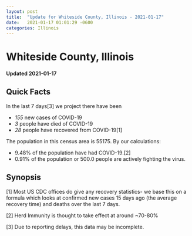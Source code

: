 ```yaml
---
layout: post
title:  "Update for Whiteside County, Illinois - 2021-01-17"
date:   2021-01-17 01:01:29 -0600
categories: Illinois
---
```


# Whiteside County, Illinois
#### Updated 2021-01-17

## Quick Facts

In the last 7 days[3] we project there have been
- *155* new cases of COVID-19
- *3* people have died of COVID-19
- *28* people have recovered from COVID-19[1]

The population in this census area is 55175. By our calculations:
- 9.48% of the population have had COVID-19.[2]
- 0.91% of the population or 500.0 people are actively fighting the virus.

## Synopsis




[1] Most US CDC offices do give any recovery statistics- we base this on a formula which looks at confirmed new cases
15 days ago (the average recovery time) and deaths over the last 7 days.

[2] Herd Immunity is thought to take effect at around ~70-80%

[3] Due to reporting delays, this data may be incomplete.
 
    